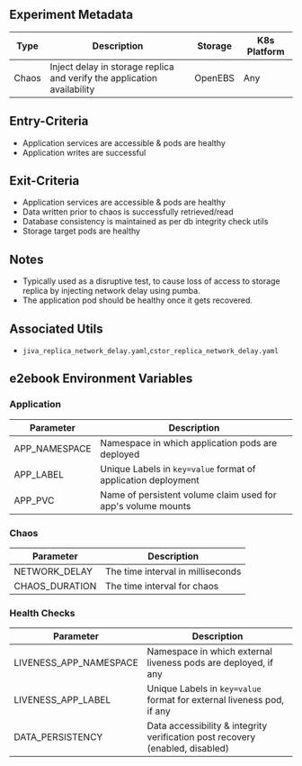 ## Experiment Metadata

| Type  | Description                                                  | Storage | K8s Platform |
| ----- | ------------------------------------------------------------ | ------- | ------------ |
| Chaos | Inject delay in storage replica and verify the application availability | OpenEBS | Any          |

## Entry-Criteria

- Application services are accessible & pods are healthy
- Application writes are successful 

## Exit-Criteria

- Application services are accessible & pods are healthy
- Data written prior to chaos is successfully retrieved/read
- Database consistency is maintained as per db integrity check utils
- Storage target pods are healthy

## Notes

- Typically used as a disruptive test, to cause loss of access to storage replica by injecting network delay using pumba.
- The application pod should be healthy once it gets recovered.

## Associated Utils 

- `jiva_replica_network_delay.yaml`,`cstor_replica_network_delay.yaml`

## e2ebook Environment Variables

### Application

| Parameter     | Description                                                  |
| ------------- | ------------------------------------------------------------ |
| APP_NAMESPACE | Namespace in which application pods are deployed             |
| APP_LABEL     | Unique Labels in `key=value` format of application deployment |
| APP_PVC       | Name of persistent volume claim used for app's volume mounts |

### Chaos 

| Parameter      | Description                       |
| -------------- | --------------------------------- |
| NETWORK_DELAY  | The time interval in milliseconds |
| CHAOS_DURATION | The time interval for chaos       |

### Health Checks 

| Parameter              | Description                                                  |
| ---------------------- | ------------------------------------------------------------ |
| LIVENESS_APP_NAMESPACE | Namespace in which external liveness pods are deployed, if any |
| LIVENESS_APP_LABEL     | Unique Labels in `key=value` format for external liveness pod, if any |
| DATA_PERSISTENCY       | Data accessibility & integrity verification post recovery (enabled, disabled) |

